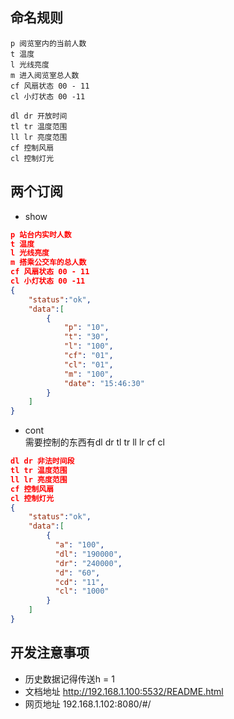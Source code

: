 ## 命名规则
```
p 阅览室内的当前人数
t 温度
l 光线亮度
m 进入阅览室总人数
cf 风扇状态 00 - 11
cl 小灯状态 00 -11

dl dr 开放时间
tl tr 温度范围
ll lr 亮度范围
cf 控制风扇
cl 控制灯光
```

## 两个订阅
- show
```json
p 站台内实时人数
t 温度
l 光线亮度
m 搭乘公交车的总人数
cf 风扇状态 00 - 11
cl 小灯状态 00 -11
{
    "status":"ok",
    "data":[
        {
            "p": "10",
            "t": "30",
            "l": "100",
            "cf": "01",
            "cl": "01",
            "m": "100",
            "date": "15:46:30"
        }
    ]   
}
```
- cont  
需要控制的东西有dl dr tl tr ll lr cf cl
```json 
dl dr 非法时间段
tl tr 温度范围
ll lr 亮度范围
cf 控制风扇
cl 控制灯光
{
    "status":"ok",
    "data":[
        {
          "a": "100",
          "dl": "190000",
          "dr": "240000",
          "d": "60",
          "cd": "11",
          "cl": "1000"
        }
    ]
}
```


## 开发注意事项
- 历史数据记得传送h = 1
- 文档地址 http://192.168.1.100:5532/README.html
-  网页地址 192.168.1.102:8080/#/